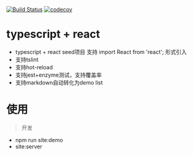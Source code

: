 [![Build Status](https://travis-ci.org/scliuyang/jtalk_components.svg?branch=master)](https://travis-ci.org/scliuyang/jtalk_components)
[![codecov](https://codecov.io/gh/scliuyang/jtalk_components/branch/master/graph/badge.svg)](https://codecov.io/gh/scliuyang/jtalk_components)

# typescript + react
- typescript + react seed项目 支持 import React from 'react'; 形式引入
- 支持tslint
- 支持hot-reload
- 支持jest+enzyme测试，支持覆盖率
- 支持markdown自动转化为demo list

# 使用

> 开发
- npm run site:demo
- site:server